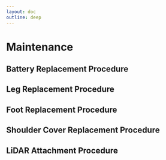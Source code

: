 ```yaml
---
layout: doc
outline: deep
---
```


# Maintenance

## Battery Replacement Procedure

## Leg Replacement Procedure

## Foot Replacement Procedure

## Shoulder Cover Replacement Procedure

## LiDAR Attachment Procedure